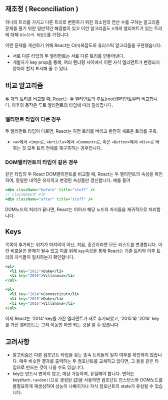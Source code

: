 ## 재조정 ( Reconciliation )

하나의 트리를 가지고 다른 트리로 변환하기 위한 최소한의 연산 수를 구하는 알고리즘 문제를 풀기 위한 일반적인 해결법이 있고 이런 알고리즘도 n개의 엘리머트가 있는 트리에 대해 <code>O(n3)의 복잡도</code>를 가집니다.

이런 문제를 개선하기 위해 React는 O(n)복잡도의 휴리스틱 알고리즘을 구현했습니다.

- 서로 다른 타입의 두 엘리먼트는 서로 다른 트리를 만들어낸다.
- 개발자가 key prop을 통해, 여러 렌더링 사이에서 어떤 자식 엘리먼트가 변경되지 않아야 할지 표시해 줄 수 있다.

## 비교 알고리즘

두 개의 트리를 비교할 때, React는 두 엘리먼트의 루트(root)엘리먼트부터 비교합니다. 이후의 동작은 루트 엘리먼트의 타입에 따라 달라집니다.

### 엘리먼트 타입이 다른 경우

두 엘리먼트 타입이 다르면, React는 이전 트리를 버리고 완전히 새로운 트리를 구축.

- <code>\<a></code>에서 <code>\<img></code>로, <code>\<Article></code>에서 <code>\<Comment></code>로, 혹은 <code>\<Button></code>에서 <code>\<div></code>로 바뀌는 것 모두 트리 전체를 재구축하는 경우입니다.

### DOM엘리먼트의 타입이 같은 경우

같은 타입의 두 React DOM엘리먼트를 비교할 때, React는 두 엘리먼트의 속성을 확인하여, 동일한 내역은 유지하고 변경된 속성들만 갱신합니다. 예를 들어

```jsx
<div className="before" title="stuff" />
// className만 수정
<div className="after" title="stuff" />
```

DOM노드의 처리가 끝나면, React는 이어서 해당 노드의 자식들을 재귀적으로 처리합니다.

## Keys

목록이 추가되는 위치가 마지막이 아닌, 처음, 중간이라면 모든 리스트를 변경합니다. 이런 비효율은 문제가 될수 있고 이를 위해 <code>key</code>속성을 통해 React는 기존 트리와 이후 트리의 자식들이 일치하는지 확인합니다.

```jsx
<ul>
  <li key="2015">Duke</li>
  <li key="2016">Villanova</li>
</ul>

<ul>
  <li key="2014">Connecticut</li>
  <li key="2015">Duke</li>
  <li key="2016">Villanova</li>
</ul>
```

이제 React는 '2014' key를 가진 엘리먼트가 새로 추가되었고, '2015'와 '2016' key를 가진 엘리먼트는 그저 이동만 하면 되는 것을 알 수 있습니다

## 고려사항

- 알고리즘은 다른 컴포넌트 타입을 갖는 종속 트리들의 일치 여부를 확인하지 않습니다. 매우 비슷한 결과를 출력하는 두 컴포넌트를 교체하고 있다면, 그 둘을 같은 타입으로 만드는 것이 나을 수도 있습니다.
- key는 반드시 변하지 않고, 예상 가능하며, 유일해야 합니다. 변하는 key(<code>Math.random()</code>으로 생성된 값)을 사용하면 컴포넌트 인스턴스와 DOM노드를 불필요하게 재생성하여 성능이 나빠지거나 자식 컴포넌트의 state가 유실될 수 있습니다.

